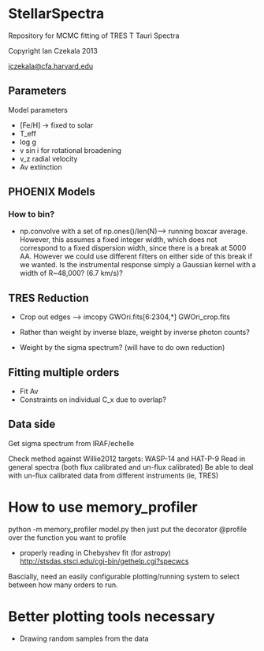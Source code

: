StellarSpectra
==============

Repository for MCMC fitting of TRES T Tauri Spectra

Copyright Ian Czekala 2013

iczekala@cfa.harvard.edu

## Parameters

Model parameters

* [Fe/H] -> fixed to solar
* T_eff
* log g
* v sin i for rotational broadening
* v_z radial velocity
* Av extinction

## PHOENIX Models

### How to bin?

* np.convolve with a set of np.ones()/len(N)--> running boxcar average. However, this assumes a fixed integer width, which does not correspond to a fixed dispersion width, since there is a break at 5000 AA. However we could use different filters on either side of this break if we wanted. Is the instrumental response simply a Gaussian kernel with a width of R~48,000? (6.7 km/s)?


## TRES Reduction

* Crop out edges 
	--> imcopy GWOri.fits[6:2304,*] GWOri_crop.fits

* Rather than weight by inverse blaze, weight by inverse photon counts?
* Weight by the sigma spectrum? (will have to do own reduction)


## Fitting multiple orders

* Fit Av
* Constraints on individual C_x due to overlap?


## Data side
Get sigma spectrum from IRAF/echelle

Check method against Willie2012 targets: WASP-14 and HAT-P-9
Read in general spectra (both flux calibrated and un-flux calibrated)
Be able to deal with un-flux calibrated data from different instruments (ie, TRES)


# How to use memory_profiler
python -m memory_profiler model.py
then just put the decorator @profile over the function you want to profile


* properly reading in Chebyshev fit (for astropy)
http://stsdas.stsci.edu/cgi-bin/gethelp.cgi?specwcs

Bascially, need an easily configurable plotting/running system to select between how many orders to run.

# Better plotting tools necessary

* Drawing random samples from the data
